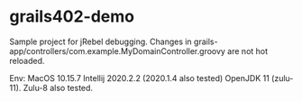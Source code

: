 # grails402-demo

Sample project for jRebel debugging.
Changes in grails-app/controllers/com.example.MyDomainController.groovy are not hot reloaded.

Env: MacOS 10.15.7
Intellij 2020.2.2 (2020.1.4 also tested)
OpenJDK 11 (zulu-11). Zulu-8 also tested.



